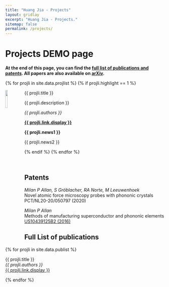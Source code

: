 ```yaml
---
title: "Huang Jia - Projects"
layout: gridlay
excerpt: "Huang Jia - Projects."
sitemap: false
permalink: /projects/
---
```


# Projects DEMO page

**At the end of this page, you can find the [full list of publications and patents](#full-list-of-publications). All papers are also available on [arXiv](https://arxiv.org/search/?searchtype=author&query=Allan%2C+M+P).**


{% for projli in site.data.projlist %}
{% if projli.highlight == 1 %}

<div class="col-sm-12 clearfix">
 <div class="well">
  <pubtit>{{ projli.title }}</pubtit>
  <img src="{{ site.url }}{{ site.baseurl }}/images/projpic/{{ projli.image }}" class="img-responsive" width="12%"  style="float: left" />
  <p>{{ projli.description }}</p>
  <p><em>{{ projli.authors }}</em></p>
  <p><strong><a href="{{ projli.link.url }}">{{ projli.link.display }}</a></strong></p>
  <p class="text-danger"><strong> {{ projli.news1 }}</strong></p>
  <p> {{ projli.news2 }}</p>
 </div>
</div>

{% endif %}
{% endfor %}

<p> &nbsp; </p>


## Patents
<em>Milan P Allan, S Gröblacher, RA Norte, M Leeuwenhoek</em><br />Novel atomic force microscopy probes with phononic crystals<br /> PCT/NL20-20/050797 (2020)

<em>Milan P Allan</em><br /> Methods of manufacturing superconductor and phononic elements <br /> <a href="https://patents.google.com/patent/US10439125B2/en?inventor=Milan+ALLAN&oq=inventor:(Milan+ALLAN)">US10439125B2 (2016)</a>

## Full List of publications

{% for projli in site.data.publist %}

  {{ projli.title }} <br />
  <em>{{ projli.authors }} </em><br /><a href="{{ projli.link.url }}">{{ projli.link.display }}</a>

{% endfor %}
